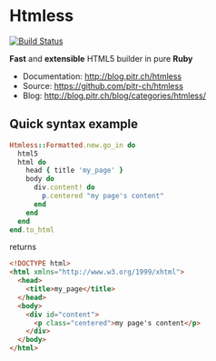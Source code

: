 # Htmless

[![Build Status](https://travis-ci.org/pitr-ch/htmless.png?branch=master)](https://travis-ci.org/pitr-ch/htmless)

**Fast** and **extensible** HTML5 builder in pure **Ruby**

-   Documentation: <http://blog.pitr.ch/htmless>
-   Source: <https://github.com/pitr-ch/htmless>
-   Blog: <http://blog.pitr.ch/blog/categories/htmless/>

## Quick syntax example

```ruby
Htmless::Formatted.new.go_in do
  html5
  html do
    head { title 'my_page' }
    body do
      div.content! do
        p.centered "my page's content"
      end
    end
  end
end.to_html
```

returns

```html
<!DOCTYPE html>
<html xmlns="http://www.w3.org/1999/xhtml">
  <head>
    <title>my_page</title>
  </head>
  <body>
    <div id="content">
      <p class="centered">my page's content</p>
    </div>
  </body>
</html>
```
